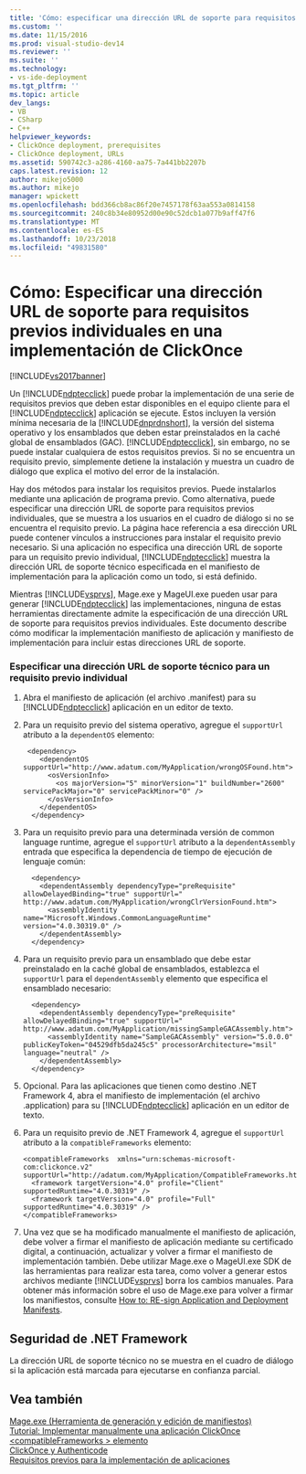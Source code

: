 ```yaml
---
title: 'Cómo: especificar una dirección URL de soporte para requisitos previos individuales en una implementación de ClickOnce | Microsoft Docs'
ms.custom: ''
ms.date: 11/15/2016
ms.prod: visual-studio-dev14
ms.reviewer: ''
ms.suite: ''
ms.technology:
- vs-ide-deployment
ms.tgt_pltfrm: ''
ms.topic: article
dev_langs:
- VB
- CSharp
- C++
helpviewer_keywords:
- ClickOnce deployment, prerequisites
- ClickOnce deployment, URLs
ms.assetid: 590742c3-a286-4160-aa75-7a441bb2207b
caps.latest.revision: 12
author: mikejo5000
ms.author: mikejo
manager: wpickett
ms.openlocfilehash: bdd366cb8ac86f20e7457178f63aa553a0814158
ms.sourcegitcommit: 240c8b34e80952d00e90c52dcb1a077b9aff47f6
ms.translationtype: MT
ms.contentlocale: es-ES
ms.lasthandoff: 10/23/2018
ms.locfileid: "49831580"
---
```

# <a name="how-to-specify-a-support-url-for-individual-prerequisites-in-a-clickonce-deployment"></a>Cómo: Especificar una dirección URL de soporte para requisitos previos individuales en una implementación de ClickOnce
[!INCLUDE[vs2017banner](../includes/vs2017banner.md)]

Un [!INCLUDE[ndptecclick](../includes/ndptecclick-md.md)] puede probar la implementación de una serie de requisitos previos que deben estar disponibles en el equipo cliente para el [!INCLUDE[ndptecclick](../includes/ndptecclick-md.md)] aplicación se ejecute. Estos incluyen la versión mínima necesaria de la [!INCLUDE[dnprdnshort](../includes/dnprdnshort-md.md)], la versión del sistema operativo y los ensamblados que deben estar preinstalados en la caché global de ensamblados (GAC). [!INCLUDE[ndptecclick](../includes/ndptecclick-md.md)], sin embargo, no se puede instalar cualquiera de estos requisitos previos. Si no se encuentra un requisito previo, simplemente detiene la instalación y muestra un cuadro de diálogo que explica el motivo del error de la instalación.  
  
 Hay dos métodos para instalar los requisitos previos. Puede instalarlos mediante una aplicación de programa previo. Como alternativa, puede especificar una dirección URL de soporte para requisitos previos individuales, que se muestra a los usuarios en el cuadro de diálogo si no se encuentra el requisito previo. La página hace referencia a esa dirección URL puede contener vínculos a instrucciones para instalar el requisito previo necesario. Si una aplicación no especifica una dirección URL de soporte para un requisito previo individual, [!INCLUDE[ndptecclick](../includes/ndptecclick-md.md)] muestra la dirección URL de soporte técnico especificada en el manifiesto de implementación para la aplicación como un todo, si está definido.  
  
 Mientras [!INCLUDE[vsprvs](../includes/vsprvs-md.md)], Mage.exe y MageUI.exe pueden usar para generar [!INCLUDE[ndptecclick](../includes/ndptecclick-md.md)] las implementaciones, ninguna de estas herramientas directamente admite la especificación de una dirección URL de soporte para requisitos previos individuales. Este documento describe cómo modificar la implementación manifiesto de aplicación y manifiesto de implementación para incluir estas direcciones URL de soporte.  
  
### <a name="specifying-a-support-url-for-an-individual-prerequisite"></a>Especificar una dirección URL de soporte técnico para un requisito previo individual  
  
1.  Abra el manifiesto de aplicación (el archivo .manifest) para su [!INCLUDE[ndptecclick](../includes/ndptecclick-md.md)] aplicación en un editor de texto.  
  
2.  Para un requisito previo del sistema operativo, agregue el `supportUrl` atributo a la `dependentOS` elemento:  
  
    ```  
     <dependency>  
        <dependentOS supportUrl="http://www.adatum.com/MyApplication/wrongOSFound.htm">  
          <osVersionInfo>  
            <os majorVersion="5" minorVersion="1" buildNumber="2600" servicePackMajor="0" servicePackMinor="0" />  
          </osVersionInfo>  
        </dependentOS>  
      </dependency>  
    ```  
  
3.  Para un requisito previo para una determinada versión de common language runtime, agregue el `supportUrl` atributo a la `dependentAssembly` entrada que especifica la dependencia de tiempo de ejecución de lenguaje común:  
  
    ```  
      <dependency>  
        <dependentAssembly dependencyType="preRequisite" allowDelayedBinding="true" supportUrl=" http://www.adatum.com/MyApplication/wrongClrVersionFound.htm">  
          <assemblyIdentity name="Microsoft.Windows.CommonLanguageRuntime" version="4.0.30319.0" />  
        </dependentAssembly>  
      </dependency>  
    ```  
  
4.  Para un requisito previo para un ensamblado que debe estar preinstalado en la caché global de ensamblados, establezca el `supportUrl` para el `dependentAssembly` elemento que especifica el ensamblado necesario:  
  
    ```  
      <dependency>  
        <dependentAssembly dependencyType="preRequisite" allowDelayedBinding="true" supportUrl=" http://www.adatum.com/MyApplication/missingSampleGACAssembly.htm">  
          <assemblyIdentity name="SampleGACAssembly" version="5.0.0.0" publicKeyToken="04529dfb5da245c5" processorArchitecture="msil" language="neutral" />  
        </dependentAssembly>  
      </dependency>  
    ```  
  
5.  Opcional. Para las aplicaciones que tienen como destino .NET Framework 4, abra el manifiesto de implementación (el archivo .application) para su [!INCLUDE[ndptecclick](../includes/ndptecclick-md.md)] aplicación en un editor de texto.  
  
6.  Para un requisito previo de .NET Framework 4, agregue el `supportUrl` atributo a la `compatibleFrameworks` elemento:  
  
    ```  
    <compatibleFrameworks  xmlns="urn:schemas-microsoft-com:clickonce.v2" supportUrl="http://adatum.com/MyApplication/CompatibleFrameworks.htm">  
      <framework targetVersion="4.0" profile="Client" supportedRuntime="4.0.30319" />  
      <framework targetVersion="4.0" profile="Full" supportedRuntime="4.0.30319" />  
    </compatibleFrameworks>  
    ```  
  
7.  Una vez que se ha modificado manualmente el manifiesto de aplicación, debe volver a firmar el manifiesto de aplicación mediante su certificado digital, a continuación, actualizar y volver a firmar el manifiesto de implementación también. Debe utilizar Mage.exe o MageUI.exe SDK de las herramientas para realizar esta tarea, como volver a generar estos archivos mediante [!INCLUDE[vsprvs](../includes/vsprvs-md.md)] borra los cambios manuales. Para obtener más información sobre el uso de Mage.exe para volver a firmar los manifiestos, consulte [How to: RE-sign Application and Deployment Manifests](../deployment/how-to-re-sign-application-and-deployment-manifests.md).  
  
## <a name="net-framework-security"></a>Seguridad de .NET Framework  
 La dirección URL de soporte técnico no se muestra en el cuadro de diálogo si la aplicación está marcada para ejecutarse en confianza parcial.  
  
## <a name="see-also"></a>Vea también  
 [Mage.exe (Herramienta de generación y edición de manifiestos)](http://msdn.microsoft.com/library/77dfe576-2962-407e-af13-82255df725a1)   
 [Tutorial: Implementar manualmente una aplicación ClickOnce](../deployment/walkthrough-manually-deploying-a-clickonce-application.md)   
 [\<compatibleFrameworks > elemento](../deployment/compatibleframeworks-element-clickonce-deployment.md)   
 [ClickOnce y Authenticode](../deployment/clickonce-and-authenticode.md)   
 [Requisitos previos para la implementación de aplicaciones](../deployment/application-deployment-prerequisites.md)



